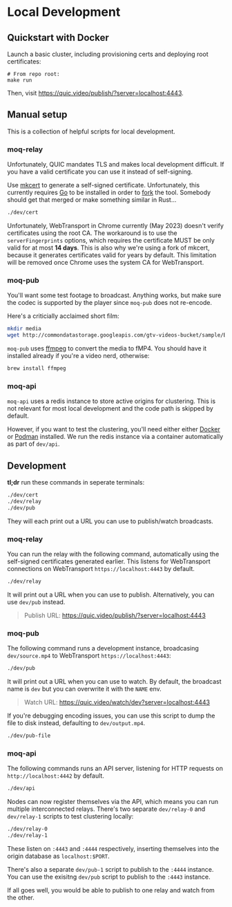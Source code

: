 # Local Development

## Quickstart with Docker

Launch a basic cluster, including provisioning certs and deploying root certificates:

```
# From repo root:
make run
```

Then, visit https://quic.video/publish/?server=localhost:4443.

## Manual setup

This is a collection of helpful scripts for local development.

### moq-relay

Unfortunately, QUIC mandates TLS and makes local development difficult.
If you have a valid certificate you can use it instead of self-signing.

Use [mkcert](https://github.com/FiloSottile/mkcert) to generate a self-signed certificate.
Unfortunately, this currently requires [Go](https://golang.org/) to be installed in order to [fork](https://github.com/FiloSottile/mkcert/pull/513) the tool.
Somebody should get that merged or make something similar in Rust...

```bash
./dev/cert
```

Unfortunately, WebTransport in Chrome currently (May 2023) doesn't verify certificates using the root CA.
The workaround is to use the `serverFingerprints` options, which requires the certificate MUST be only valid for at most **14 days**.
This is also why we're using a fork of mkcert, because it generates certificates valid for years by default.
This limitation will be removed once Chrome uses the system CA for WebTransport.

### moq-pub

You'll want some test footage to broadcast.
Anything works, but make sure the codec is supported by the player since `moq-pub` does not re-encode.

Here's a criticially acclaimed short film:

```bash
mkdir media
wget http://commondatastorage.googleapis.com/gtv-videos-bucket/sample/BigBuckBunny.mp4 -O dev/source.mp4
```

`moq-pub` uses [ffmpeg](https://ffmpeg.org/) to convert the media to fMP4.
You should have it installed already if you're a video nerd, otherwise:

```bash
brew install ffmpeg
```

### moq-api

`moq-api` uses a redis instance to store active origins for clustering.
This is not relevant for most local development and the code path is skipped by default.

However, if you want to test the clustering, you'll need either either [Docker](https://www.docker.com/) or [Podman](https://podman.io/) installed.
We run the redis instance via a container automatically as part of `dev/api`.

## Development

**tl;dr** run these commands in seperate terminals:

```bash
./dev/cert
./dev/relay
./dev/pub
```

They will each print out a URL you can use to publish/watch broadcasts.

### moq-relay

You can run the relay with the following command, automatically using the self-signed certificates generated earlier.
This listens for WebTransport connections on WebTransport `https://localhost:4443` by default.

```bash
./dev/relay
```

It will print out a URL when you can use to publish. Alternatively, you can use `dev/pub` instead.

> Publish URL: https://quic.video/publish/?server=localhost:4443

### moq-pub

The following command runs a development instance, broadcasing `dev/source.mp4` to WebTransport `https://localhost:4443`:

```bash
./dev/pub
```

It will print out a URL when you can use to watch.
By default, the broadcast name is `dev` but you can overwrite it with the `NAME` env.

> Watch URL: https://quic.video/watch/dev?server=localhost:4443

If you're debugging encoding issues, you can use this script to dump the file to disk instead, defaulting to
`dev/output.mp4`.

```bash
./dev/pub-file
```

### moq-api

The following commands runs an API server, listening for HTTP requests on `http://localhost:4442` by default.

```bash
./dev/api
```

Nodes can now register themselves via the API, which means you can run multiple interconnected relays.
There's two separate `dev/relay-0` and `dev/relay-1` scripts to test clustering locally:

```bash
./dev/relay-0
./dev/relay-1
```

These listen on `:4443` and `:4444` respectively, inserting themselves into the origin database as `localhost:$PORT`.

There's also a separate `dev/pub-1` script to publish to the `:4444` instance.
You can use the exisitng `dev/pub` script to publish to the `:4443` instance.

If all goes well, you would be able to publish to one relay and watch from the other.
